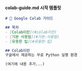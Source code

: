 #### **colab-guide.md 시작 템플릿**
```markdown
# 🔬 Google Colab 가이드

## 목차
- [Colab이란](#colab이란)
- [기본 사용법](#기본-사용법)
- [유용한 팁](#유용한-팁)

## Colab이란
구글에서 제공하는 무료 Python 실행 환경

(여기에 내용 추가...)
```

